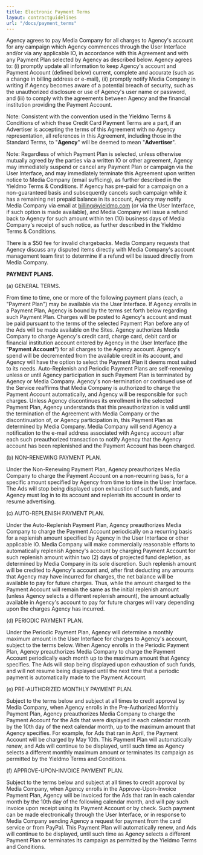 ```yaml
---
title: Electronic Payment Terms
layout: contractguidelines
url: "/docs/payment_terms"
---
```


Agency agrees to pay Media Company for all charges to Agency's account for any campaign which Agency commences through the User Interface and/or via any applicable IO, in accordance with this Agreement and with any Payment Plan selected by Agency as described below. Agency agrees to: (i) promptly update all information to keep Agency's account and Payment Account (defined below) current, complete and accurate (such as a change in billing address or e-mail), (ii) promptly notify Media Company in writing if Agency becomes aware of a potential breach of security, such as the unauthorized disclosure or use of Agency's user name or password, and (iii) to comply with the agreements between Agency and the financial institution providing the Payment Account.

Note: Consistent with the convention used in the Yieldmo Terms & Conditions of which these Credit Card Payment Terms are a part, if an Advertiser is accepting the terms of this Agreement with no Agency representation, all references in this Agreement, including those in the Standard Terms, to "**Agency**" will be deemed to mean "**Advertiser**".

Note: Regardless of which Payment Plan is selected, unless otherwise mutually agreed by the parties via a written IO or other agreement, Agency may immediately suspend or cancel any Payment Plan or campaign via the User Interface, and may immediately terminate this Agreement upon written notice to Media Company (email sufficing), as further described in the Yieldmo Terms & Conditions. If Agency has pre-paid for a campaign on a non-guaranteed basis and subsequently cancels such campaign while it has a remaining net prepaid balance in its account, Agency may notify Media Company via email at billing@yieldmo.com (or via the User Interface, if such option is made available), and Media Company will issue a refund back to Agency for such amount within ten (10) business days of Media Company's receipt of such notice, as further described in the Yieldmo Terms & Conditions.

There is a $50 fee for invalid chargebacks. Media Company requests that Agency discuss any disputed items directly with Media Company's account management team first to determine if a refund will be issued directly from Media Company.

**PAYMENT PLANS.**

\(a) GENERAL TERMS.

From time to time, one or more of the following payment plans (each, a "Payment Plan") may be available via the User Interface. If Agency enrolls in a Payment Plan, Agency is bound by the terms set forth below regarding such Payment Plan. Charges will be posted to Agency's account and must be paid pursuant to the terms of the selected Payment Plan before any of the Ads will be made available on the Sites. Agency authorizes Media Company to charge Agency's credit card, charge card, debit card or financial institution account entered by Agency in the User Interface (the "**Payment Account**") for all charges to the Agency account. Agency's spend will be decremented from the available credit in its account, and Agency will have the option to select the Payment Plan it deems most suited to its needs. Auto-Replenish and Periodic Payment Plans are self-renewing unless or until Agency participation in such Payment Plan is terminated by Agency or Media Company. Agency's non-termination or continued use of the Service reaffirms that Media Company is authorized to charge the Payment Account automatically, and Agency will be responsible for such charges. Unless Agency discontinues its enrollment in the selected Payment Plan, Agency understands that this preauthorization is valid until the termination of the Agreement with Media Company or the discontinuation of, or Agency participation in, this Payment Plan as determined by Media Company. Media Company will send Agency a notification to the e-mail address associated with Agency account after each such preauthorized transaction to notify Agency that the Agency account has been replenished and the Payment Account has been charged.

\(b) NON-RENEWING PAYMENT PLAN.

Under the Non-Renewing Payment Plan, Agency preauthorizes Media Company to charge the Payment Account on a non-recurring basis, for a specific amount specified by Agency from time to time in the User Interface. The Ads will stop being displayed upon exhaustion of such funds, and Agency must log in to its account and replenish its account in order to resume advertising.

\(c) AUTO-REPLENISH PAYMENT PLAN.

Under the Auto-Replenish Payment Plan, Agency preauthorizes Media Company to charge the Payment Account periodically on a recurring basis for a replenish amount specified by Agency in the User Interface or other applicable IO. Media Company will make commercially reasonable efforts to automatically replenish Agency's account by charging Payment Account for such replenish amount within two (2) days of projected fund depletion, as determined by Media Company in its sole discretion. Such replenish amount will be credited to Agency's account and, after first deducting any amounts that Agency may have incurred for charges, the net balance will be available to pay for future charges. Thus, while the amount charged to the Payment Account will remain the same as the initial replenish amount (unless Agency selects a different replenish amount), the amount actually available in Agency's account to pay for future charges will vary depending upon the charges Agency has incurred.

\(d) PERIODIC PAYMENT PLAN.

Under the Periodic Payment Plan, Agency will determine a monthly maximum amount in the User Interface for charges to Agency's account, subject to the terms below. When Agency enrolls in the Periodic Payment Plan, Agency preauthorizes Media Company to charge the Payment Account periodically each month up to the maximum amount that Agency specifies. The Ads will stop being displayed upon exhaustion of such funds, and will not resume being displayed until the next time that a periodic payment is automatically made to the Payment Account.

\(e) PRE-AUTHORIZED MONTHLY PAYMENT PLAN.

Subject to the terms below and subject at all times to credit approval by Media Company, when Agency enrolls in the Pre-Authorized Monthly Payment Plan, Agency preauthorizes Media Company to charge the Payment Account for the Ads that were displayed in each calendar month by the 10th day of the next calendar month, up to the maximum amount that Agency specifies. For example, for Ads that ran in April, the Payment Account will be charged by May 10th. This Payment Plan will automatically renew, and Ads will continue to be displayed, until such time as Agency selects a different monthly maximum amount or terminates its campaign as permitted by the Yieldmo Terms and Conditions.

\(f) APPROVE-UPON-INVOICE PAYMENT PLAN.

Subject to the terms below and subject at all times to credit approval by Media Company, when Agency enrolls in the Approve-Upon-Invoice Payment Plan, Agency will be invoiced for the Ads that ran in each calendar month by the 10th day of the following calendar month, and will pay such invoice upon receipt using its Payment Account or by check. Such payment can be made electronically through the User Interface, or in response to Media Company sending Agency a request for payment from the card service or from PayPal. This Payment Plan will automatically renew, and Ads will continue to be displayed, until such time as Agency selects a different Payment Plan or terminates its campaign as permitted by the Yieldmo Terms and Conditions.